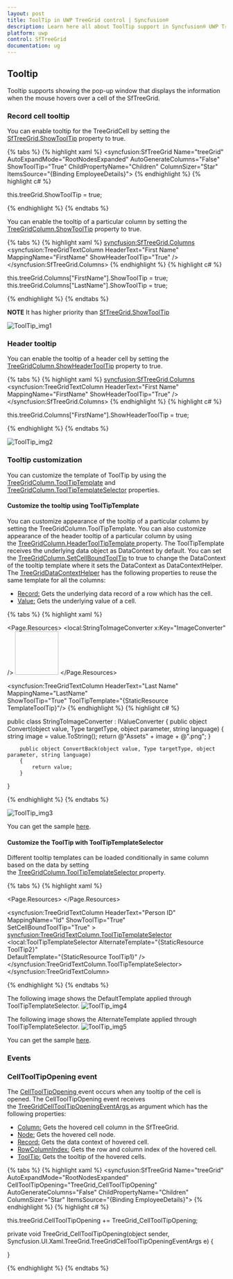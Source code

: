 ```yaml
---
layout: post
title: ToolTip in UWP TreeGrid control | Syncfusion®
description: Learn here all about ToolTip support in Syncfusion® UWP TreeGrid (SfTreeGrid) control and more.
platform: uwp
control: SfTreeGrid
documentation: ug
---
```



## Tooltip

Tooltip supports showing the pop-up window that displays the information when the mouse hovers over a cell of the SfTreeGrid.

### Record cell tooltip

You can enable tooltip for the TreeGridCell by setting the [SfTreeGrid.ShowToolTip](https://help.syncfusion.com/cr/uwp/Syncfusion.UI.Xaml.Grid.SfGridBase.html#Syncfusion_UI_Xaml_Grid_SfGridBase_ShowToolTip "") property to true.

{% tabs %}
{% highlight xaml %}
<syncfusion:SfTreeGrid Name="treeGrid" 
                       AutoExpandMode="RootNodesExpanded"
                       AutoGenerateColumns="False" 
                       ShowToolTip="True"
                       ChildPropertyName="Children"
                       ColumnSizer="Star"
                       ItemsSource="{Binding EmployeeDetails}">
{% endhighlight %}
{% highlight c# %}

this.treeGrid.ShowToolTip = true;

{% endhighlight %}
{% endtabs %}

You can enable the tooltip of a particular column by setting the [TreeGridColumn.ShowToolTip](https://help.syncfusion.com/cr/uwp/Syncfusion.UI.Xaml.Grid.GridColumnBase.html#Syncfusion_UI_Xaml_Grid_GridColumnBase_ShowToolTip "") property to true.

{% tabs %}
{% highlight xaml %}
<syncfusion:SfTreeGrid.Columns>
        <syncfusion:TreeGridTextColumn HeaderText="First Name" 
                                       MappingName="FirstName" 
                                       ShowHeaderToolTip="True" />
 </syncfusion:SfTreeGrid.Columns>
{% endhighlight %}
{% highlight c# %}

this.treeGrid.Columns["FirstName"].ShowToolTip = true;
this.treeGrid.Columns["LastName"].ShowToolTip = true;

{% endhighlight %}
{% endtabs %}

**NOTE**
It has higher priority than [SfTreeGrid.ShowToolTip](https://help.syncfusion.com/cr/uwp/Syncfusion.UI.Xaml.Grid.SfGridBase.html#Syncfusion_UI_Xaml_Grid_SfGridBase_ShowToolTip "")

![ToolTip_img1](ToolTip_images/ToolTip_img1.png)

### Header tooltip

You can enable the tooltip of a header cell by setting the [TreeGridColumn.ShowHeaderToolTip](https://help.syncfusion.com/cr/uwp/Syncfusion.UI.Xaml.Grid.GridColumnBase.html#Syncfusion_UI_Xaml_Grid_GridColumnBase_ShowHeaderToolTip) property to true.


{% tabs %}
{% highlight xaml %}
<syncfusion:SfTreeGrid.Columns>
                <syncfusion:TreeGridTextColumn 
                                     HeaderText="First Name" 
                                     MappingName="FirstName" 
                                     ShowHeaderToolTip="True" />
</syncfusion:SfTreeGrid.Columns>
{% endhighlight %}
{% highlight c# %}

this.treeGrid.Columns["FirstName"].ShowHeaderToolTip = true;

{% endhighlight %}
{% endtabs %}

![ToolTip_img2](Tooltip_images/ToolTip_img2.png)

### Tooltip customization

You can customize the template of ToolTip by using the [TreeGridColumn.ToolTipTemplate](https://help.syncfusion.com/cr/uwp/Syncfusion.UI.Xaml.Grid.GridColumnBase.html#Syncfusion_UI_Xaml_Grid_GridColumnBase_ToolTipTemplate) and [TreeGridColumn.ToolTipTemplateSelector](https://help.syncfusion.com/cr/uwp/Syncfusion.UI.Xaml.Grid.GridColumnBase.html#Syncfusion_UI_Xaml_Grid_GridColumnBase_ToolTipTemplateSelector) properties. 

#### Customize the tooltip using ToolTipTemplate

You can customize appearance of the tooltip of a particular column by setting the TreeGridColumn.ToolTipTemplate. You can also customize appearance of the header tooltip of a particular column by using the [TreeGridColumn.HeaderToolTipTemplate ](https://help.syncfusion.com/cr/uwp/Syncfusion.UI.Xaml.Grid.GridColumnBase.html#Syncfusion_UI_Xaml_Grid_GridColumnBase_HeaderToolTipTemplate "")property.
The ToolTipTemplate receives the underlying data object as DataContext by default. You can set the [TreeGridColumn.SetCellBoundToolTip](https://help.syncfusion.com/cr/uwp/Syncfusion.UI.Xaml.Grid.GridColumnBase.html#Syncfusion_UI_Xaml_Grid_GridColumnBase_SetCellBoundToolTip) to true to change the DataContext of the tooltip template where it sets the DataContext as DataContextHelper. The [TreeGridDataContextHelper](https://help.syncfusion.com/cr/uwp/Syncfusion.UI.Xaml.TreeGrid.Cells.TreeGridDataContextHelper.html# "") has the following properties to reuse the same template for all the columns:
* [Record:](https://help.syncfusion.com/cr/uwp/Syncfusion.UI.Xaml.Grid.Cells.DataContextHelper.html#Syncfusion_UI_Xaml_Grid_Cells_DataContextHelper_Record) Gets the underlying data record of a row which has the cell.
* [Value:](https://help.syncfusion.com/cr/uwp/Syncfusion.UI.Xaml.Grid.Cells.DataContextHelper.html#Syncfusion_UI_Xaml_Grid_Cells_DataContextHelper_Value) Gets the underlying value of a cell.

{% tabs %}
{% highlight xaml %}

<Page.Resources>
        <local:StringToImageConverter x:Key="ImageConverter" />
        <DataTemplate x:Key="TemplateToolTip">
            <Image Height="100" Width="100" Source="{Binding LastName, Converter= {StaticResource ImageConverter}}" />
        </DataTemplate>
 </Page.Resources>

<syncfusion:TreeGridTextColumn HeaderText="Last Name"
                               MappingName="LastName"  
                               ShowToolTip="True" 
                               ToolTipTemplate="{StaticResource TemplateToolTip}"/>
{% endhighlight %}
{% highlight c# %}

public class StringToImageConverter : IValueConverter
{
       public object Convert(object value, Type targetType, object parameter, string language)
        {
            string image = value.ToString();
            return @"Assets\" + image + @".png";
        }

        public object ConvertBack(object value, Type targetType, object parameter, string language)
        {
            return value;
        }
}

{% endhighlight %}
{% endtabs %}

![ToolTip_img3](ToolTip_images/ToolTip_img3.png)

You can get the sample [here](http://www.syncfusion.com/downloads/support/directtrac/general/ze/ToolTipTemplateDemo298673222.zip# "").

#### Customize the ToolTip with ToolTipTemplateSelector

Different tooltip templates can be loaded conditionally in same column based on the data by setting the [TreeGridColumn.ToolTipTemplateSelector ](https://help.syncfusion.com/cr/uwp/Syncfusion.UI.Xaml.Grid.GridColumnBase.html#Syncfusion_UI_Xaml_Grid_GridColumnBase_ToolTipTemplateSelector "")property.

{% tabs %}
{% highlight xaml %}

<Page.Resources>
        <DataTemplate x:Key="ToolTip1">
            <Grid>
                <TextBlock Text="{Binding Record.Id}" FontWeight="Bold" Foreground="Red" />
            </Grid>
        </DataTemplate>
        <DataTemplate x:Key="ToolTip2">
            <Grid>
                <TextBlock Text="{Binding Record.Id}" FontWeight="Bold" Foreground="Green"/>
            </Grid>
        </DataTemplate>
 </Page.Resources>
 
<syncfusion:TreeGridTextColumn  HeaderText="Person ID" 
                                MappingName="Id"
                                ShowToolTip="True"  
                                SetCellBoundToolTip="True" >
     <syncfusion:TreeGridTextColumn.ToolTipTemplateSelector>
         <local:ToolTipTemplateSelector  AlternateTemplate="{StaticResource ToolTip2}"  
                            DefaultTemplate="{StaticResource ToolTip1}" />
      </syncfusion:TreeGridTextColumn.ToolTipTemplateSelector>
</syncfusion:TreeGridTextColumn>

{% endhighlight %}
{% endtabs %}

The following image shows the DefaultTemplate applied through ToolTipTemplateSelector.
![ToolTip_img4](ToolTip_images/ToolTip_img4.png)

The following image shows the AlternateTemplate applied through  ToolTipTemplateSelector.
![ToolTip_img5](ToolTip_images/ToolTip_img5.png)

You can get the sample [here](http://www.syncfusion.com/downloads/support/directtrac/general/ze/ToolTipTemplateSelectorDemo-651257281.zip# "").

### Events

### CellToolTipOpening event

The [CellToolTipOpening ](https://help.syncfusion.com/cr/uwp/Syncfusion.UI.Xaml.TreeGrid.SfTreeGrid.html)event occurs when any tooltip of the cell is opened. The CellToolTipOpening event receives the [TreeGridCellToolTipOpeningEventArgs ](https://help.syncfusion.com/cr/uwp/Syncfusion.UI.Xaml.TreeGrid.TreeGridCellToolTipOpeningEventArgs.html# "")as argument which has the following properties:
* [Column:](https://help.syncfusion.com/cr/uwp/Syncfusion.UI.Xaml.Grid.CellToolTipOpeningEventArgs.html#Syncfusion_UI_Xaml_Grid_CellToolTipOpeningEventArgs_Column) Gets the hovered cell column in the SfTreeGrid.
* [Node:](https://help.syncfusion.com/cr/uwp/Syncfusion.UI.Xaml.TreeGrid.TreeGridCellToolTipOpeningEventArgs.html#Syncfusion_UI_Xaml_TreeGrid_TreeGridCellToolTipOpeningEventArgs_Node) Gets the hovered cell node.
* [Record:](https://help.syncfusion.com/cr/uwp/Syncfusion.UI.Xaml.Grid.CellToolTipOpeningEventArgs.html#Syncfusion_UI_Xaml_Grid_CellToolTipOpeningEventArgs_Record) Gets the data context of hovered cell.
* [RowColumnIndex:](https://help.syncfusion.com/cr/uwp/Syncfusion.UI.Xaml.Grid.CellToolTipOpeningEventArgs.html#Syncfusion_UI_Xaml_Grid_CellToolTipOpeningEventArgs_RowColumnIndex) Gets the row and column index of the hovered cell.
* [ToolTip:](https://help.syncfusion.com/cr/uwp/Syncfusion.UI.Xaml.Grid.CellToolTipOpeningEventArgs.html#Syncfusion_UI_Xaml_Grid_CellToolTipOpeningEventArgs_ToolTip) Gets the tooltip of the hovered cells.

{% tabs %}
{% highlight xaml %}
<syncfusion:SfTreeGrid Name="treeGrid" 
                       AutoExpandMode="RootNodesExpanded"
                       CellToolTipOpening="TreeGrid_CellToolTipOpening"
                       AutoGenerateColumns="False" 
                       ChildPropertyName="Children"
                       ColumnSizer="Star"
                       ItemsSource="{Binding EmployeeDetails}">
{% endhighlight %}
{% highlight c# %}

this.treeGrid.CellToolTipOpening += TreeGrid_CellToolTipOpening;

private void TreeGrid_CellToolTipOpening(object sender, Syncfusion.UI.Xaml.TreeGrid.TreeGridCellToolTipOpeningEventArgs e)
{

}

{% endhighlight %}
{% endtabs %}
